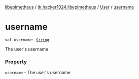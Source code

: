 [libepimetheus](../../index.md) / [tk.hacker1024.libepimetheus](../index.md) / [User](index.md) / [username](./username.md)

# username

`val username: `[`String`](https://kotlinlang.org/api/latest/jvm/stdlib/kotlin/-string/index.html)

The user's username

### Property

`username` - The user's username